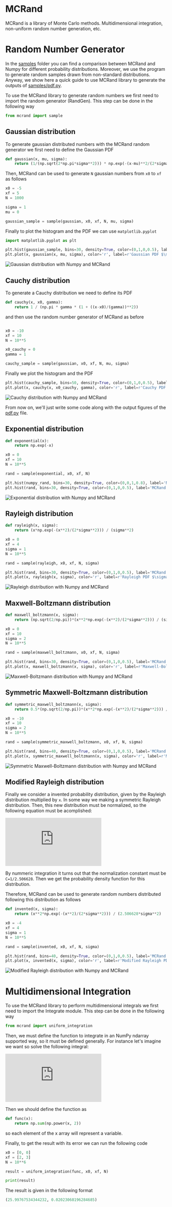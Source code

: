 # MCRand
MCRand is a library of Monte Carlo methods. Multidimensional integration, non-uniform random number generation, etc.

# Random Number Generator
In the [samples](samples/) folder you can find a comparison between MCRand and Numpy for different probability distributions. Moreover, we use the program to generate random samples drawn from non-standard distributions. Anyway, we show here a quick guide to use MCRand library to generate the outputs of [samples/pdf.py](samples/pdf.py).

To use the MCRand library to generate random numbers we first need to import the random generator (RandGen). This step can be done in the following way

```python
from mcrand import sample
```

## Gaussian distribution

To generate gaussian distributed numbers with the MCRand random generator we first need to define the Gaussian PDF

```python
def gaussian(x, mu, sigma):
	return (1/(np.sqrt(2*np.pi*sigma**2))) * np.exp(-(x-mu)**2/(2*sigma**2))
```

Then, MCRand can be used to generate `N` gaussian numbers from `x0` to `xf` as follows

```python
x0 = -5
xf = 5
N = 1000

sigma = 1
mu = 0

gaussian_sample = sample(gaussian, x0, xf, N, mu, sigma)
```

Finally to plot the histogram and the PDF we can use `matplotlib.pyplot`

```python
import matplotlib.pyplot as plt

plt.hist(gaussian_sample, bins=30, density=True, color=(0,1,0,0.5), label='MCRand sample')
plt.plot(x, gaussian(x, mu, sigma), color='r', label=r'Gaussian PDF $\mu=%.2f$, $\sigma=%.2f$' % (mu,sigma))
```

![Gaussian distribution with Numpy and MCRand](samples/figs/Gaussian_dist.png)

## Cauchy distribution

To generate a Cauchy distribution we need to define its PDF

```python
def cauchy(x, x0, gamma):
	return 1 / (np.pi * gamma * (1 + ((x-x0)/(gamma))**2))
```

and then use the random number generator of MCRand as before

```python

x0 = -10
xf = 10
N = 10**5

x0_cauchy = 0
gamma = 1

cauchy_sample = sample(gaussian, x0, xf, N, mu, sigma)
```

Finally we plot the histogram and the PDF

```python
plt.hist(cauchy_sample, bins=50, density=True, color=(0,1,0,0.5), label='MCRand sample')
plt.plot(x, cauchy(x, x0_cauchy, gamma), color='r', label=r'Cauchy PDF $\gamma=%.2f$, $x_0=%.2f$' % (gamma, x0_cauchy))
```

![Cauchy distribution with Numpy and MCRand](samples/figs/Cauchy_dist.png)

From now on, we'll just write some code along with the output figures of the [pdf.py](samples/pdf.py) file.

## Exponential distribution

```python
def exponential(x):
	return np.exp(-x)

x0 = 0
xf = 10
N = 10**5

rand = sample(exponential, x0, xf, N)

plt.hist(numpy_rand, bins=30, density=True, color=(0,0,1,0.8), label='NumPy sample')
plt.hist(rand, bins=30, density=True, color=(0,1,0,0.5), label='MCRand sample')

```

![Exponential distribution with Numpy and MCRand](samples/figs/Exponential_dist.png)

## Rayleigh distribution

```python
def rayleigh(x, sigma):
	return (x*np.exp(-(x**2)/(2*sigma**2))) / (sigma**2)

x0 = 0
xf = 4
sigma = 1
N = 10**5

rand = sample(rayleigh, x0, xf, N, sigma)

plt.hist(rand, bins=30, density=True, color=(0,1,0,0.5), label='MCRand sample')
plt.plot(x, rayleigh(x, sigma), color='r', label=r'Rayleigh PDF $\sigma=%.2f$' % sigma)

```

![Rayleigh distribution with Numpy and MCRand](samples/figs/Rayleigh_dist.png)

## Maxwell-Boltzmann distribution

```python
def maxwell_boltzmann(x, sigma):
	return (np.sqrt(2/np.pi))*(x**2*np.exp(-(x**2)/(2*sigma**2))) / (sigma**3)

x0 = 0
xf = 10
sigma = 2
N = 10**5

rand = sample(maxwell_boltzmann, x0, xf, N, sigma)

plt.hist(rand, bins=30, density=True, color=(0,1,0,0.5), label='MCRand sample')
plt.plot(x, maxwell_boltzmann(x, sigma), color='r', label=r'Maxwell-Boltzmann PDF $\sigma=%.2f$' % sigma)

```

![Maxwell-Boltzmann distribution with Numpy and MCRand](samples/figs/Maxwell_Boltzmann_dist.png)

## Symmetric Maxwell-Boltzmann distribution

```python
def symmetric_maxwell_boltzmann(x, sigma):
	return 0.5*(np.sqrt(2/np.pi))*(x**2*np.exp(-(x**2)/(2*sigma**2))) / (sigma**3)

x0 = -10
xf = 10
sigma = 2
N = 10**5

rand = sample(symmetric_maxwell_boltzmann, x0, xf, N, sigma)

plt.hist(rand, bins=40, density=True, color=(0,1,0,0.5), label='MCRand sample')
plt.plot(x, symmetric_maxwell_boltzmann(x, sigma), color='r', label=r'Maxwell-Boltzmann PDF $\sigma=%.2f$' % sigma)
```

![Symmetric Maxwell-Boltzmann distribution with Numpy and MCRand](samples/figs/Symmetric_MB_dist.png)

## Modified Rayleigh distribution

Finally we consider a invented probability distribution, given by the Rayleigh distribution multiplied by `x`. In some way we making a symmetric Rayleigh distribution. Then, this new distribution must be normalized, so the following equation must be acomplished:

![equation](https://latex.codecogs.com/gif.latex?C%5Ccdot%5Cint_%7B-%5Cinfty%7D%5E%7B%5Cinfty%7D%5Cfrac%7Bx%5E2%5Cexp%28-%5Cfrac%7Bx%5E2%7D%7B2%5Csigma%5E2%7D%29%7D%7B%5Csigma%5E2%7D%3D1)

By nummeric integration it turns out that the normalization constant must be `C=1/2.506628`. Then we get the probability density function for this distribution.

Therefore, MCRand can be used to generate random numbers distributed following this distribution as follows

```python
def invented(x, sigma):
	return (x**2*np.exp(-(x**2)/(2*sigma**2))) / (2.506628*sigma**2)

x0 = -4
xf = 4
sigma = 1
N = 10**5

rand = sample(invented, x0, xf, N, sigma)

plt.hist(rand, bins=40, density=True, color=(0,1,0,0.5), label='MCRand sample')
plt.plot(x, invented(x, sigma), color='r', label=r'Modified Rayleigh PDF $\sigma=%.2f$' % sigma)
```

![Modified Rayleigh distribution with Numpy and MCRand](samples/figs/Modified_Rayleigh_dist.png)

# Multidimensional Integration

To use the MCRand library to perform multidimensional integrals we first need to import the Integrate module. This step can be done in the following way

```python
from mcrand import uniform_integration
```

Then, we must define the function to integrate in an NumPy ndarray supported way, so it must be defined generally. For instance let's imagine we want so solve the following integral:

![equation](https://latex.codecogs.com/gif.latex?%5Csmall%20%5Cint_0%5E2dx%5Cint_0%5E3dy%20%5C%20x%5E2&plus;y%5E2%3D%5Cint_0%5E2dx%5Byx%5E2%20&plus;%20y%5E3/3%5D_0%5E3%3D%5Cint_0%5E2dx%5C%2C3x%5E2&plus;9%3D%5Bx%5E3&plus;9x%5D_0%5E2%3D26)

Then we should define the function as

```python
def func(x):
	return np.sum(np.power(x, 2))
```

so each element of the x array will represent a variable.

Finally, to get the result with  its error we can run the following code

```python
x0 = [0, 0]
xf = [2, 3]
N = 10**6

result = uniform_integration(func, x0, xf, N)

print(result)
```
The result is given in the following format

```python
(25.99767534344232, 0.02023068196284685)
```
